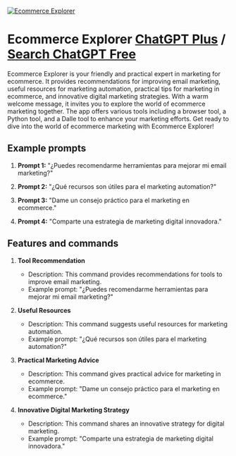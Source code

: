 
[![Ecommerce Explorer](https://files.oaiusercontent.com/file-s9clZvHL2KMGFbvFthhvsAIE?se=2123-10-17T12%3A21%3A07Z&sp=r&sv=2021-08-06&sr=b&rscc=max-age%3D31536000%2C%20immutable&rscd=attachment%3B%20filename%3D0fb4253d-46c9-45e9-8178-ee7b7f53af3c.png&sig=30UJZHaOwccELUd7JtVMjY24slO4NPvVpNLafK3zMoA%3D)](https://chat.openai.com/g/g-Ls1ZBH38m-ecommerce-explorer)

# Ecommerce Explorer [ChatGPT Plus](https://chat.openai.com/g/g-Ls1ZBH38m-ecommerce-explorer) / [Search ChatGPT Free](https://gptcall.net/index.html#/?search=Ecommerce%20Explorer)

Ecommerce Explorer is your friendly and practical expert in marketing for ecommerce. It provides recommendations for improving email marketing, useful resources for marketing automation, practical tips for marketing in ecommerce, and innovative digital marketing strategies. With a warm welcome message, it invites you to explore the world of ecommerce marketing together. The app offers various tools including a browser tool, a Python tool, and a Dalle tool to enhance your marketing efforts. Get ready to dive into the world of ecommerce marketing with Ecommerce Explorer!

## Example prompts

1. **Prompt 1:** "¿Puedes recomendarme herramientas para mejorar mi email marketing?"

2. **Prompt 2:** "¿Qué recursos son útiles para el marketing automation?"

3. **Prompt 3:** "Dame un consejo práctico para el marketing en ecommerce."

4. **Prompt 4:** "Comparte una estrategia de marketing digital innovadora."



## Features and commands

1. **Tool Recommendation**
    - Description: This command provides recommendations for tools to improve email marketing.
    - Example prompt: "¿Puedes recomendarme herramientas para mejorar mi email marketing?"

2. **Useful Resources**
    - Description: This command suggests useful resources for marketing automation.
    - Example prompt: "¿Qué recursos son útiles para el marketing automation?"

3. **Practical Marketing Advice**
    - Description: This command gives practical advice for marketing in ecommerce.
    - Example prompt: "Dame un consejo práctico para el marketing en ecommerce."

4. **Innovative Digital Marketing Strategy**
    - Description: This command shares an innovative strategy for digital marketing.
    - Example prompt: "Comparte una estrategia de marketing digital innovadora."


